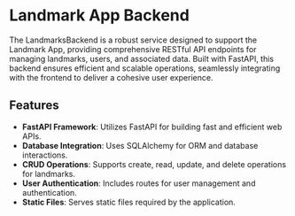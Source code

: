# Landmark App Backend

The LandmarksBackend is a robust service designed to support the Landmark App, providing comprehensive RESTful API endpoints for managing landmarks, users, and associated data. Built with FastAPI, this backend ensures efficient and scalable operations, seamlessly integrating with the frontend to deliver a cohesive user experience.

## Features

-   **FastAPI Framework**: Utilizes FastAPI for building fast and efficient web APIs.
-   **Database Integration**: Uses SQLAlchemy for ORM and database interactions.
-   **CRUD Operations**: Supports create, read, update, and delete operations for landmarks.
-   **User Authentication**: Includes routes for user management and authentication.
-   **Static Files**: Serves static files required by the application.
